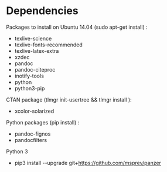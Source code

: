 # Dependencies

Packages to install on Ubuntu 14.04 (sudo apt-get install) :
* texlive-science
* texlive-fonts-recommended
* texlive-latex-extra
* xzdec
* pandoc
* pandoc-citeproc
* inotify-tools
* python
* python3-pip

CTAN package (tlmgr init-usertree && tlmgr install ):
* xcolor-solarized

Python packages (pip install) :
* pandoc-fignos
* pandocfilters

Python 3
* pip3 install --upgrade git+https://github.com/msprev/panzer
